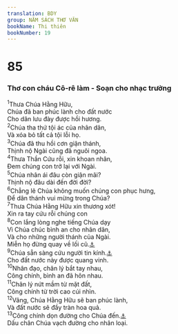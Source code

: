 ```yaml
---
translation: BDY
group: NĂM SÁCH THƠ VĂN
bookName: Thi thiên 
bookNumber: 19
---
```


<div class="title"><h1>85</h1><h3>Thơ con cháu Cô-rê làm - Soạn cho nhạc trưởng</h3></div>
<span class="verse thi_85_1"><sup>1</sup>Thưa Chúa Hằng Hữu,<br/>Chúa đã ban phúc lành cho đất nước<br/>Cho dân lưu đày được hồi hương.<br/></span>
<span class="verse thi_85_2"><sup>2</sup>Chúa tha thứ tội ác của nhân dân,<br/>Và xóa bỏ tất cả tội lỗi họ.<br/></span>
<span class="verse thi_85_3"><sup>3</sup>Chúa đã thu hồi cơn giận thánh,<br/>Thịnh nộ Ngài cũng đã nguôi ngoa.<br/></span>
<span class="verse thi_85_4"><sup>4</sup>Thưa Thần Cứu rỗi, xin khoan nhân,<br/>Đem chúng con trở lại với Ngài.<br/></span>
<span class="verse thi_85_5"><sup>5</sup>Chúa nhân ái đâu còn giận mãi?<br/>Thịnh nộ đâu dài đến đời đời?<br/></span>
<span class="verse thi_85_6"><sup>6</sup>Chẳng lẽ Chúa không muốn chúng con phục hưng,<br/>Để dân thánh vui mừng trong Chúa?<br/></span>
<span class="verse thi_85_7"><sup>7</sup>Thưa Chúa Hằng Hữu xin thương xót!<br/>Xin ra tay cứu rỗi chúng con<br/></span>
<span class="verse thi_85_8"><sup>8</sup>Con lắng lòng nghe tiếng Chúa dạy<br/>Vì Chúa chúc bình an cho nhân dân,<br/>Và cho những người thánh của Ngài.<br/>Miễn họ đừng quay về lối cũ.<a href="#" data-toggle="tooltip" data-placement="bottom" title="Nt không quay về sự ngu dại">⚓</a><br/></span>
<span class="verse thi_85_9"><sup>9</sup>Chúa sẵn sàng cứu người tin kính.<a href="#" data-toggle="tooltip" data-placement="bottom" title="Ctd người kính sợ Ngài">⚓</a><br/>Cho đất nước này được quang vinh.<br/></span>
<span class="verse thi_85_10"><sup>10</sup>Nhân đạo, chân lý bắt tay nhau,<br/>Công chính, bình an đã hôn nhau.<br/></span>
<span class="verse thi_85_11"><sup>11</sup>Chân lý nứt mầm từ mặt đất,<br/>Công chính từ trời cao cúi nhìn.<br/></span>
<span class="verse thi_85_12"><sup>12</sup>Vâng, Chúa Hằng Hữu sẽ ban phúc lành,<br/>Và đất nước sẽ đầy tràn hoa quả.<br/></span>
<span class="verse thi_85_13"><sup>13</sup>Công chính dọn đường cho Chúa đến.<a href="#" data-toggle="tooltip" data-placement="bottom" title="Nt công chính đi trước mặt Ngài">⚓</a><br/>Dấu chân Chúa vạch đường cho nhân loại.</span>
